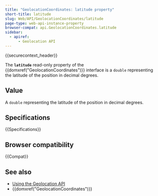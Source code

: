 ```yaml
---
title: "GeolocationCoordinates: latitude property"
short-title: latitude
slug: Web/API/GeolocationCoordinates/latitude
page-type: web-api-instance-property
browser-compat: api.GeolocationCoordinates.latitude
sidebar:
  - apiref:
      - Geolocation API
---
```


{{securecontext_header}}

The **`latitude`** read-only property of the {{domxref("GeolocationCoordinates")}} interface is a `double` representing the latitude of the position in decimal degrees.

## Value

A `double` representing the latitude of the position in decimal degrees.

## Specifications

{{Specifications}}

## Browser compatibility

{{Compat}}

## See also

- [Using the Geolocation API](/en-US/docs/Web/API/Geolocation_API/Using_the_Geolocation_API)
- {{domxref("GeolocationCoordinates")}}
